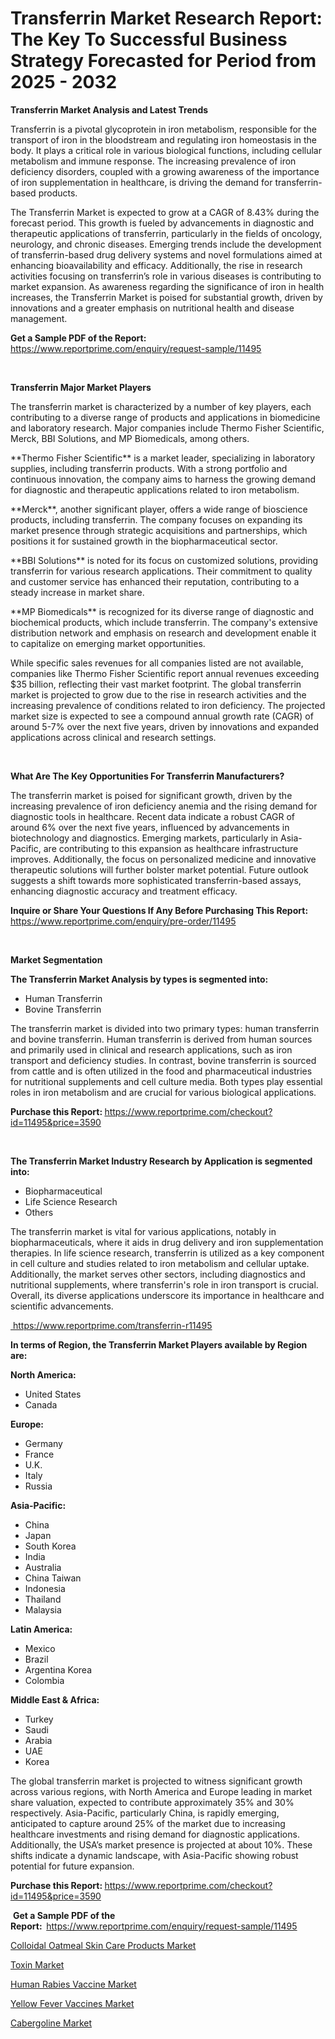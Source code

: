 <p><h1>Transferrin Market Research Report: The Key To Successful Business Strategy Forecasted for Period from 2025 - 2032</h1></p><p><strong>Transferrin Market Analysis and Latest Trends</strong></p>
<p><p>Transferrin is a pivotal glycoprotein in iron metabolism, responsible for the transport of iron in the bloodstream and regulating iron homeostasis in the body. It plays a critical role in various biological functions, including cellular metabolism and immune response. The increasing prevalence of iron deficiency disorders, coupled with a growing awareness of the importance of iron supplementation in healthcare, is driving the demand for transferrin-based products.</p><p>The Transferrin Market is expected to grow at a CAGR of 8.43% during the forecast period. This growth is fueled by advancements in diagnostic and therapeutic applications of transferrin, particularly in the fields of oncology, neurology, and chronic diseases. Emerging trends include the development of transferrin-based drug delivery systems and novel formulations aimed at enhancing bioavailability and efficacy. Additionally, the rise in research activities focusing on transferrin’s role in various diseases is contributing to market expansion. As awareness regarding the significance of iron in health increases, the Transferrin Market is poised for substantial growth, driven by innovations and a greater emphasis on nutritional health and disease management.</p></p>
<p><strong>Get a Sample PDF of the Report:&nbsp;</strong> <a href="https://www.reportprime.com/enquiry/request-sample/11495?utm_campaign=1170&utm_medium=2&utm_source=Github&utm_content=ia&utm_term=20032025&utm_id=transferrin">https://www.reportprime.com/enquiry/request-sample/11495</a></p>
<p>&nbsp;</p>
<p><strong>Transferrin Major Market Players</strong></p>
<p><p>The transferrin market is characterized by a number of key players, each contributing to a diverse range of products and applications in biomedicine and laboratory research. Major companies include Thermo Fisher Scientific, Merck, BBI Solutions, and MP Biomedicals, among others.</p><p>**Thermo Fisher Scientific** is a market leader, specializing in laboratory supplies, including transferrin products. With a strong portfolio and continuous innovation, the company aims to harness the growing demand for diagnostic and therapeutic applications related to iron metabolism.</p><p>**Merck**, another significant player, offers a wide range of bioscience products, including transferrin. The company focuses on expanding its market presence through strategic acquisitions and partnerships, which positions it for sustained growth in the biopharmaceutical sector.</p><p>**BBI Solutions** is noted for its focus on customized solutions, providing transferrin for various research applications. Their commitment to quality and customer service has enhanced their reputation, contributing to a steady increase in market share. </p><p>**MP Biomedicals** is recognized for its diverse range of diagnostic and biochemical products, which include transferrin. The company's extensive distribution network and emphasis on research and development enable it to capitalize on emerging market opportunities.</p><p>While specific sales revenues for all companies listed are not available, companies like Thermo Fisher Scientific report annual revenues exceeding $35 billion, reflecting their vast market footprint. The global transferrin market is projected to grow due to the rise in research activities and the increasing prevalence of conditions related to iron deficiency. The projected market size is expected to see a compound annual growth rate (CAGR) of around 5-7% over the next five years, driven by innovations and expanded applications across clinical and research settings.</p></p>
<p>&nbsp;</p>
<p><strong>What Are The Key Opportunities For Transferrin Manufacturers?</strong></p>
<p><p>The transferrin market is poised for significant growth, driven by the increasing prevalence of iron deficiency anemia and the rising demand for diagnostic tools in healthcare. Recent data indicate a robust CAGR of around 6% over the next five years, influenced by advancements in biotechnology and diagnostics. Emerging markets, particularly in Asia-Pacific, are contributing to this expansion as healthcare infrastructure improves. Additionally, the focus on personalized medicine and innovative therapeutic solutions will further bolster market potential. Future outlook suggests a shift towards more sophisticated transferrin-based assays, enhancing diagnostic accuracy and treatment efficacy.</p></p>
<p><strong>Inquire or Share Your Questions If Any Before Purchasing This Report:</strong> <a href="https://www.reportprime.com/enquiry/pre-order/11495?utm_campaign=1170&utm_medium=2&utm_source=Github&utm_content=ia&utm_term=20032025&utm_id=transferrin">https://www.reportprime.com/enquiry/pre-order/11495</a></p>
<p>&nbsp;</p>
<p><strong>Market Segmentation</strong></p>
<p><strong>The Transferrin Market Analysis by types is segmented into:</strong></p>
<p><ul><li>Human Transferrin</li><li>Bovine Transferrin</li></ul></p>
<p><p>The transferrin market is divided into two primary types: human transferrin and bovine transferrin. Human transferrin is derived from human sources and primarily used in clinical and research applications, such as iron transport and deficiency studies. In contrast, bovine transferrin is sourced from cattle and is often utilized in the food and pharmaceutical industries for nutritional supplements and cell culture media. Both types play essential roles in iron metabolism and are crucial for various biological applications.</p></p>
<p><strong>Purchase this Report:&nbsp;</strong><a href="https://www.reportprime.com/checkout?id=11495&price=3590&utm_campaign=1170&utm_medium=2&utm_source=Github&utm_content=ia&utm_term=20032025&utm_id=transferrin">https://www.reportprime.com/checkout?id=11495&price=3590</a></p>
<p>&nbsp;</p>
<p><strong>The Transferrin Market Industry Research by Application is segmented into:</strong></p>
<p><ul><li>Biopharmaceutical</li><li>Life Science Research</li><li>Others</li></ul></p>
<p><p>The transferrin market is vital for various applications, notably in biopharmaceuticals, where it aids in drug delivery and iron supplementation therapies. In life science research, transferrin is utilized as a key component in cell culture and studies related to iron metabolism and cellular uptake. Additionally, the market serves other sectors, including diagnostics and nutritional supplements, where transferrin's role in iron transport is crucial. Overall, its diverse applications underscore its importance in healthcare and scientific advancements.</p></p>
<p><a href="https://www.reportprime.com/transferrin-r11495?utm_campaign=1170&utm_medium=2&utm_source=Github&utm_content=ia&utm_term=20032025&utm_id=transferrin">&nbsp;https://www.reportprime.com/transferrin-r11495</a></p>
<p><strong>In terms of Region, the Transferrin Market Players available by Region are:</strong></p>
<p>
    <p> <strong> North America: </strong>
        <ul>
            <li>United States</li>
            <li>Canada</li>
        </ul>
        </p> 
    <p> <strong> Europe: </strong>
        <ul>
            <li>Germany</li>
            <li>France</li>
            <li>U.K.</li>
            <li>Italy</li>
            <li>Russia</li>
        </ul>
        </p> 
    <p> <strong> Asia-Pacific: </strong>
        <ul>
            <li>China</li>
            <li>Japan</li>
            <li>South Korea</li>
            <li>India</li>
            <li>Australia</li>
            <li>China Taiwan</li>
            <li>Indonesia</li>
            <li>Thailand</li>
            <li>Malaysia</li>
        </ul>
        </p> 
    <p> <strong> Latin America: </strong>
        <ul>
            <li>Mexico</li>
            <li>Brazil</li>
            <li>Argentina Korea</li>
            <li>Colombia</li>
        </ul>
        </p> 
    <p> <strong> Middle East & Africa: </strong>
        <ul>
            <li>Turkey</li>
            <li>Saudi</li>
            <li>Arabia</li>
            <li>UAE</li>
            <li>Korea</li>
        </ul>
    </p>
    </p>
<p><p>The global transferrin market is projected to witness significant growth across various regions, with North America and Europe leading in market share valuation, expected to contribute approximately 35% and 30% respectively. Asia-Pacific, particularly China, is rapidly emerging, anticipated to capture around 25% of the market due to increasing healthcare investments and rising demand for diagnostic applications. Additionally, the USA’s market presence is projected at about 10%. These shifts indicate a dynamic landscape, with Asia-Pacific showing robust potential for future expansion.</p></p>
<p><strong>Purchase this Report: </strong><a href="https://www.reportprime.com/checkout?id=11495&price=3590&utm_campaign=1170&utm_medium=2&utm_source=Github&utm_content=ia&utm_term=20032025&utm_id=transferrin">https://www.reportprime.com/checkout?id=11495&price=3590</a></p>
<p>&nbsp;<strong>Get a Sample PDF of the Report:&nbsp;&nbsp;</strong><a href="https://www.reportprime.com/enquiry/request-sample/11495?utm_campaign=1170&utm_medium=2&utm_source=Github&utm_content=ia&utm_term=20032025&utm_id=transferrin">https://www.reportprime.com/enquiry/request-sample/11495</a></p>
<p><strong></strong></p>
<p><p><a href="https://github.com/ummulmzu/Market-Research-Report-List-1/blob/main/colloidal-oatmeal-skin-care-products-market.md?utm_campaign=1170&utm_medium=2&utm_source=Github&utm_content=ia&utm_term=20032025&utm_id=transferrin">Colloidal Oatmeal Skin Care Products Market</a></p><p><a href="https://github.com/nwokechock6s/Market-Research-Report-List-1/blob/main/toxin-market.md?utm_campaign=1170&utm_medium=2&utm_source=Github&utm_content=ia&utm_term=20032025&utm_id=transferrin">Toxin Market</a></p><p><a href="https://github.com/boudykodumi/Market-Research-Report-List-1/blob/main/human-rabies-vaccine-market.md?utm_campaign=1170&utm_medium=2&utm_source=Github&utm_content=ia&utm_term=20032025&utm_id=transferrin">Human Rabies Vaccine Market</a></p><p><a href="https://github.com/aiamekar/Market-Research-Report-List-1/blob/main/yellow-fever-vaccines-market.md?utm_campaign=1170&utm_medium=2&utm_source=Github&utm_content=ia&utm_term=20032025&utm_id=transferrin">Yellow Fever Vaccines Market</a></p><p><a href="https://github.com/gilerzelko7a/Market-Research-Report-List-1/blob/main/cabergoline-market.md?utm_campaign=1170&utm_medium=2&utm_source=Github&utm_content=ia&utm_term=20032025&utm_id=transferrin">Cabergoline Market</a></p></p>